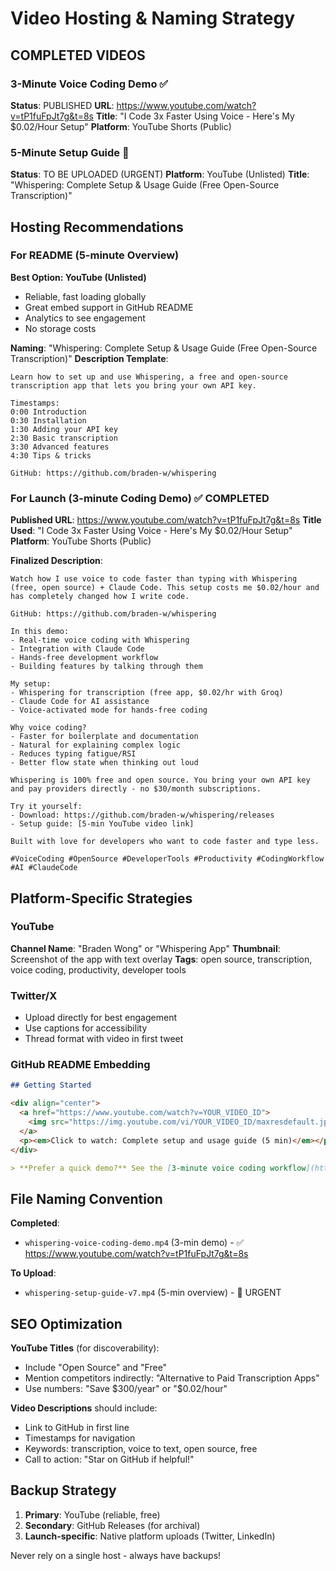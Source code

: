 # Video Hosting & Naming Strategy

## COMPLETED VIDEOS

### 3-Minute Voice Coding Demo ✅
**Status**: PUBLISHED
**URL**: https://www.youtube.com/watch?v=tP1fuFpJt7g&t=8s
**Title**: "I Code 3x Faster Using Voice - Here's My $0.02/Hour Setup"
**Platform**: YouTube Shorts (Public)

### 5-Minute Setup Guide 🚧
**Status**: TO BE UPLOADED (URGENT)
**Platform**: YouTube (Unlisted)
**Title**: "Whispering: Complete Setup & Usage Guide (Free Open-Source Transcription)"

## Hosting Recommendations

### For README (5-minute Overview)
**Best Option: YouTube (Unlisted)**
- Reliable, fast loading globally
- Great embed support in GitHub README
- Analytics to see engagement
- No storage costs

**Naming**: "Whispering: Complete Setup & Usage Guide (Free Open-Source Transcription)"
**Description Template**:
```
Learn how to set up and use Whispering, a free and open-source transcription app that lets you bring your own API key.

Timestamps:
0:00 Introduction
0:30 Installation
1:30 Adding your API key
2:30 Basic transcription
3:30 Advanced features
4:30 Tips & tricks

GitHub: https://github.com/braden-w/whispering
```

### For Launch (3-minute Coding Demo) ✅ COMPLETED
**Published URL**: https://www.youtube.com/watch?v=tP1fuFpJt7g&t=8s
**Title Used**: "I Code 3x Faster Using Voice - Here's My $0.02/Hour Setup"
**Platform**: YouTube Shorts (Public)

**Finalized Description**:
```
Watch how I use voice to code faster than typing with Whispering (free, open source) + Claude Code. This setup costs me $0.02/hour and has completely changed how I write code.

GitHub: https://github.com/braden-w/whispering

In this demo:
- Real-time voice coding with Whispering
- Integration with Claude Code
- Hands-free development workflow
- Building features by talking through them

My setup:
- Whispering for transcription (free app, $0.02/hr with Groq)
- Claude Code for AI assistance
- Voice-activated mode for hands-free coding

Why voice coding?
- Faster for boilerplate and documentation
- Natural for explaining complex logic
- Reduces typing fatigue/RSI
- Better flow state when thinking out loud

Whispering is 100% free and open source. You bring your own API key and pay providers directly - no $30/month subscriptions.

Try it yourself:
- Download: https://github.com/braden-w/whispering/releases
- Setup guide: [5-min YouTube video link]

Built with love for developers who want to code faster and type less.

#VoiceCoding #OpenSource #DeveloperTools #Productivity #CodingWorkflow #AI #ClaudeCode
```

## Platform-Specific Strategies

### YouTube
**Channel Name**: "Braden Wong" or "Whispering App"
**Thumbnail**: Screenshot of the app with text overlay
**Tags**: open source, transcription, voice coding, productivity, developer tools

### Twitter/X
- Upload directly for best engagement
- Use captions for accessibility
- Thread format with video in first tweet

### GitHub README Embedding

```markdown
## Getting Started

<div align="center">
  <a href="https://www.youtube.com/watch?v=YOUR_VIDEO_ID">
    <img src="https://img.youtube.com/vi/YOUR_VIDEO_ID/maxresdefault.jpg" alt="Whispering Setup Guide" width="600">
  </a>
  <p><em>Click to watch: Complete setup and usage guide (5 min)</em></p>
</div>

> **Prefer a quick demo?** See the [3-minute voice coding workflow](https://www.youtube.com/watch?v=tP1fuFpJt7g&t=8s)
```

## File Naming Convention

**Completed**:
- `whispering-voice-coding-demo.mp4` (3-min demo) - ✅ https://www.youtube.com/watch?v=tP1fuFpJt7g&t=8s

**To Upload**:
- `whispering-setup-guide-v7.mp4` (5-min overview) - 🚧 URGENT

## SEO Optimization

**YouTube Titles** (for discoverability):
- Include "Open Source" and "Free"
- Mention competitors indirectly: "Alternative to Paid Transcription Apps"
- Use numbers: "Save $300/year" or "$0.02/hour"

**Video Descriptions** should include:
- Link to GitHub in first line
- Timestamps for navigation
- Keywords: transcription, voice to text, open source, free
- Call to action: "Star on GitHub if helpful!"

## Backup Strategy

1. **Primary**: YouTube (reliable, free)
2. **Secondary**: GitHub Releases (for archival)
3. **Launch-specific**: Native platform uploads (Twitter, LinkedIn)

Never rely on a single host - always have backups!